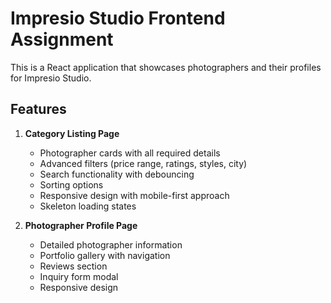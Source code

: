 # Impresio Studio Frontend Assignment

This is a React application that showcases photographers and their profiles for Impresio Studio.

## Features

1. **Category Listing Page**
   - Photographer cards with all required details
   - Advanced filters (price range, ratings, styles, city)
   - Search functionality with debouncing
   - Sorting options
   - Responsive design with mobile-first approach
   - Skeleton loading states

2. **Photographer Profile Page**
   - Detailed photographer information
   - Portfolio gallery with navigation
   - Reviews section
   - Inquiry form modal
   - Responsive design

